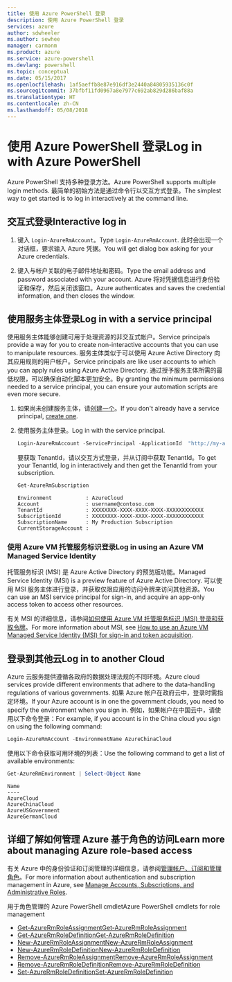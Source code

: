 ```yaml
---
title: 使用 Azure PowerShell 登录
description: 使用 Azure PowerShell 登录
services: azure
author: sdwheeler
ms.author: sewhee
manager: carmonm
ms.product: azure
ms.service: azure-powershell
ms.devlang: powershell
ms.topic: conceptual
ms.date: 05/15/2017
ms.openlocfilehash: 1af5aeffb8e87e916df3e2440a84805935136c0f
ms.sourcegitcommit: 37bfbf11fd0967a8e7977c692ab829d286baf88a
ms.translationtype: HT
ms.contentlocale: zh-CN
ms.lasthandoff: 05/08/2018
---
```

# <a name="log-in-with-azure-powershell"></a><span data-ttu-id="3e9a4-103">使用 Azure PowerShell 登录</span><span class="sxs-lookup"><span data-stu-id="3e9a4-103">Log in with Azure PowerShell</span></span>

<span data-ttu-id="3e9a4-104">Azure PowerShell 支持多种登录方法。</span><span class="sxs-lookup"><span data-stu-id="3e9a4-104">Azure PowerShell supports multiple login methods.</span></span> <span data-ttu-id="3e9a4-105">最简单的初始方法是通过命令行以交互方式登录。</span><span class="sxs-lookup"><span data-stu-id="3e9a4-105">The simplest way to get started is to log in interactively at the command line.</span></span>

## <a name="interactive-log-in"></a><span data-ttu-id="3e9a4-106">交互式登录</span><span class="sxs-lookup"><span data-stu-id="3e9a4-106">Interactive log in</span></span>

1. <span data-ttu-id="3e9a4-107">键入 `Login-AzureRmAccount`。</span><span class="sxs-lookup"><span data-stu-id="3e9a4-107">Type `Login-AzureRmAccount`.</span></span> <span data-ttu-id="3e9a4-108">此时会出现一个对话框，要求输入 Azure 凭据。</span><span class="sxs-lookup"><span data-stu-id="3e9a4-108">You will get dialog box asking for your Azure credentials.</span></span>

2. <span data-ttu-id="3e9a4-109">键入与帐户关联的电子邮件地址和密码。</span><span class="sxs-lookup"><span data-stu-id="3e9a4-109">Type the email address and password associated with your account.</span></span> <span data-ttu-id="3e9a4-110">Azure 将对凭据信息进行身份验证和保存，然后关闭该窗口。</span><span class="sxs-lookup"><span data-stu-id="3e9a4-110">Azure authenticates and saves the credential information, and then closes the window.</span></span>

## <a name="log-in-with-a-service-principal"></a><span data-ttu-id="3e9a4-111">使用服务主体登录</span><span class="sxs-lookup"><span data-stu-id="3e9a4-111">Log in with a service principal</span></span>

<span data-ttu-id="3e9a4-112">使用服务主体能够创建可用于处理资源的非交互式帐户。</span><span class="sxs-lookup"><span data-stu-id="3e9a4-112">Service principals provide a way for you to create non-interactive accounts that you can use to manipulate resources.</span></span> <span data-ttu-id="3e9a4-113">服务主体类似于可以使用 Azure Active Directory 向其应用规则的用户帐户。</span><span class="sxs-lookup"><span data-stu-id="3e9a4-113">Service principals are like user accounts to which you can apply rules using Azure Active Directory.</span></span> <span data-ttu-id="3e9a4-114">通过授予服务主体所需的最低权限，可以确保自动化脚本更加安全。</span><span class="sxs-lookup"><span data-stu-id="3e9a4-114">By granting the minimum permissions needed to a service principal, you can ensure your automation scripts are even more secure.</span></span>

1. <span data-ttu-id="3e9a4-115">如果尚未创建服务主体，请[创建一个](create-azure-service-principal-azureps.md)。</span><span class="sxs-lookup"><span data-stu-id="3e9a4-115">If you don't already have a service principal, [create one](create-azure-service-principal-azureps.md).</span></span>

2. <span data-ttu-id="3e9a4-116">使用服务主体登录。</span><span class="sxs-lookup"><span data-stu-id="3e9a4-116">Log in with the service principal.</span></span>

    ```powershell
    Login-AzureRmAccount -ServicePrincipal -ApplicationId  "http://my-app" -Credential $pscredential -TenantId $tenantid
    ```

    <span data-ttu-id="3e9a4-117">要获取 TenantId，请以交互方式登录，并从订阅中获取 TenantId。</span><span class="sxs-lookup"><span data-stu-id="3e9a4-117">To get your TenantId, log in interactively and then get the TenantId from your subscription.</span></span>

    ```powershell
    Get-AzureRmSubscription
    ```

    ```
    Environment           : AzureCloud
    Account               : username@contoso.com
    TenantId              : XXXXXXXX-XXXX-XXXX-XXXX-XXXXXXXXXXXX
    SubscriptionId        : XXXXXXXX-XXXX-XXXX-XXXX-XXXXXXXXXXXX
    SubscriptionName      : My Production Subscription
    CurrentStorageAccount :
    ```

### <a name="log-in-using-an-azure-vm-managed-service-identity"></a><span data-ttu-id="3e9a4-118">使用 Azure VM 托管服务标识登录</span><span class="sxs-lookup"><span data-stu-id="3e9a4-118">Log in using an Azure VM Managed Service Identity</span></span>

<span data-ttu-id="3e9a4-119">托管服务标识 (MSI) 是 Azure Active Directory 的预览版功能。</span><span class="sxs-lookup"><span data-stu-id="3e9a4-119">Managed Service Identity (MSI) is a preview feature of Azure Active Directory.</span></span> <span data-ttu-id="3e9a4-120">可以使用 MSI 服务主体进行登录，并获取仅限应用的访问令牌来访问其他资源。</span><span class="sxs-lookup"><span data-stu-id="3e9a4-120">You can use an MSI service principal for sign-in, and acquire an app-only access token to access other resources.</span></span>

<span data-ttu-id="3e9a4-121">有关 MSI 的详细信息，请参阅[如何使用 Azure VM 托管服务标识 (MSI) 登录和获取令牌](/azure/active-directory/msi-how-to-get-access-token-using-msi)。</span><span class="sxs-lookup"><span data-stu-id="3e9a4-121">For more information about MSI, see [How to use an Azure VM Managed Service Identity (MSI) for sign-in and token acquisition](/azure/active-directory/msi-how-to-get-access-token-using-msi).</span></span>

## <a name="log-in-to-another-cloud"></a><span data-ttu-id="3e9a4-122">登录到其他云</span><span class="sxs-lookup"><span data-stu-id="3e9a4-122">Log in to another Cloud</span></span>

<span data-ttu-id="3e9a4-123">Azure 云服务提供遵循各政府的数据处理法规的不同环境。</span><span class="sxs-lookup"><span data-stu-id="3e9a4-123">Azure cloud services provide different environments that adhere to the data-handling regulations of various governments.</span></span> <span data-ttu-id="3e9a4-124">如果 Azure 帐户在政府云中，登录时需指定环境。</span><span class="sxs-lookup"><span data-stu-id="3e9a4-124">If your Azure account is in one the government clouds, you need to specify the environment when you sign in.</span></span> <span data-ttu-id="3e9a4-125">例如，如果帐户在中国云中，请使用以下命令登录：</span><span class="sxs-lookup"><span data-stu-id="3e9a4-125">For example, if you account is in the China cloud you sign on using the following command:</span></span>

```powershell
Login-AzureRmAccount -EnvironmentName AzureChinaCloud
```

<span data-ttu-id="3e9a4-126">使用以下命令获取可用环境的列表：</span><span class="sxs-lookup"><span data-stu-id="3e9a4-126">Use the following command to get a list of available environments:</span></span>

```powershell
Get-AzureRmEnvironment | Select-Object Name
```

```
Name
----
AzureCloud
AzureChinaCloud
AzureUSGovernment
AzureGermanCloud
```

## <a name="learn-more-about-managing-azure-role-based-access"></a><span data-ttu-id="3e9a4-127">详细了解如何管理 Azure 基于角色的访问</span><span class="sxs-lookup"><span data-stu-id="3e9a4-127">Learn more about managing Azure role-based access</span></span>

<span data-ttu-id="3e9a4-128">有关 Azure 中的身份验证和订阅管理的详细信息，请参阅[管理帐户、订阅和管理角色](/azure/active-directory/role-based-access-control-configure)。</span><span class="sxs-lookup"><span data-stu-id="3e9a4-128">For more information about authentication and subscription management in Azure, see [Manage Accounts, Subscriptions, and Administrative Roles](/azure/active-directory/role-based-access-control-configure).</span></span>

<span data-ttu-id="3e9a4-129">用于角色管理的 Azure PowerShell cmdlet</span><span class="sxs-lookup"><span data-stu-id="3e9a4-129">Azure PowerShell cmdlets for role management</span></span>

* [<span data-ttu-id="3e9a4-130">Get-AzureRmRoleAssignment</span><span class="sxs-lookup"><span data-stu-id="3e9a4-130">Get-AzureRmRoleAssignment</span></span>](/powershell/module/AzureRM.Resources/Get-AzureRmRoleAssignment)
* [<span data-ttu-id="3e9a4-131">Get-AzureRmRoleDefinition</span><span class="sxs-lookup"><span data-stu-id="3e9a4-131">Get-AzureRmRoleDefinition</span></span>](/powershell/module/AzureRM.Resources/Get-AzureRmRoleDefinition)
* [<span data-ttu-id="3e9a4-132">New-AzureRmRoleAssignment</span><span class="sxs-lookup"><span data-stu-id="3e9a4-132">New-AzureRmRoleAssignment</span></span>](/powershell/module/AzureRM.Resources/New-AzureRmRoleAssignment)
* [<span data-ttu-id="3e9a4-133">New-AzureRmRoleDefinition</span><span class="sxs-lookup"><span data-stu-id="3e9a4-133">New-AzureRmRoleDefinition</span></span>](/powershell/module/AzureRM.Resources/New-AzureRmRoleDefinition)
* [<span data-ttu-id="3e9a4-134">Remove-AzureRmRoleAssignment</span><span class="sxs-lookup"><span data-stu-id="3e9a4-134">Remove-AzureRmRoleAssignment</span></span>](/powershell/module/AzureRM.Resources/Remove-AzureRmRoleAssignment)
* [<span data-ttu-id="3e9a4-135">Remove-AzureRmRoleDefinition</span><span class="sxs-lookup"><span data-stu-id="3e9a4-135">Remove-AzureRmRoleDefinition</span></span>](/powershell/module/AzureRM.Resources/Remove-AzureRmRoleDefinition)
* [<span data-ttu-id="3e9a4-136">Set-AzureRmRoleDefinition</span><span class="sxs-lookup"><span data-stu-id="3e9a4-136">Set-AzureRmRoleDefinition</span></span>](/powershell/moduel/AzureRM.Resources/Set-AzureRmRoleDefinition)
